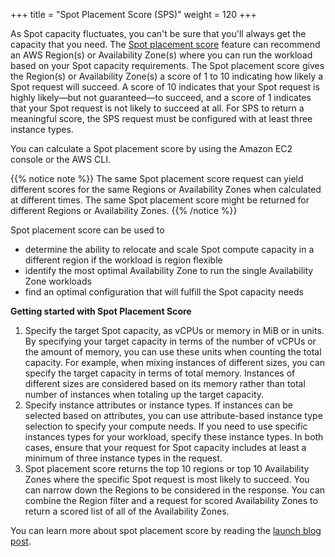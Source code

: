 +++
title = "Spot Placement Score (SPS)"
weight = 120
+++

As Spot capacity fluctuates,  you can't be sure that you'll always get the capacity that you need. The [Spot placement score](https://docs.aws.amazon.com/AWSEC2/latest/UserGuide/spot-placement-score.html) feature can recommend an AWS Region(s) or Availability Zone(s) where you can run the workload based on your Spot capacity requirements. The Spot placement score gives the Region(s) or Availability Zone(s) a score of 1 to 10 indicating how likely a Spot request will succeed. A score of 10 indicates that your Spot request is highly likely—but not guaranteed—to succeed, and a score of 1 indicates that your Spot request is not likely to succeed at all. For SPS to return a meaningful score, the SPS request must be configured with at least three instance types. 

You can calculate a Spot placement score by using the Amazon EC2 console or the AWS CLI.

{{% notice note %}}
The same Spot placement score request can yield different scores for the same Regions or Availability Zones when calculated at different times. The same Spot placement score might be returned for different Regions or Availability Zones. 
{{% /notice %}}

Spot placement score can be used to

* determine the ability to relocate and scale Spot compute capacity in a different region if the workload is region flexible
* identify the most optimal Availability Zone to run the single Availability Zone workloads
* find an optimal configuration that will fulfill the Spot capacity needs

**Getting started with Spot Placement Score**

1. Specify the target Spot capacity, as vCPUs or memory in MiB or in units. By specifying your target capacity in terms of the number of vCPUs or the amount of memory, you can use these units when counting the total capacity. For example, when mixing instances of different sizes, you can specify the target capacity in terms of total memory. Instances of different sizes are considered based on its memory rather than total number of instances when totaling up the target capacity.
1. Specify instance attributes or instance types. If instances can be selected based on attributes, you can use attribute-based instance type selection to specify your compute needs. If you need to use specific instances types for your workload, specify these instance types. In both cases, ensure that your request for Spot capacity includes at least a minimum of three instance types in the request. 
1. Spot placement score returns the top 10 regions or top 10 Availability Zones where the specific Spot request is most likely to succeed. You can narrow down the Regions to be considered in the response. You can combine the Region filter and a request for scored Availability Zones to return a scored list of all of the Availability Zones.

You can learn more about spot placement score by reading the [launch blog post](https://aws.amazon.com/blogs/compute/identifying-optimal-locations-for-flexible-workloads-with-spot-placement-score/).
